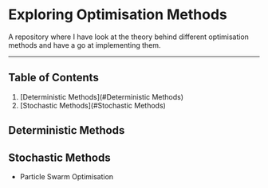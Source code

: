 # Exploring Optimisation Methods

A repository where I have look at the theory behind different optimisation methods and have a go at implementing them.

<hr>

## Table of Contents
1. [Deterministic Methods](#Deterministic Methods)
2. [Stochastic Methods](#Stochastic Methods)


## Deterministic Methods


## Stochastic Methods
- Particle Swarm Optimisation
